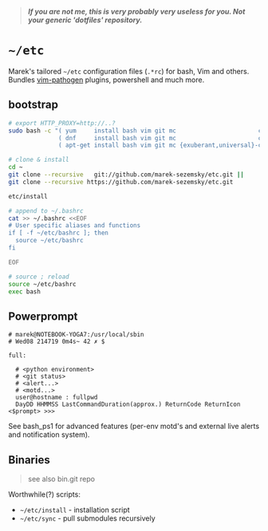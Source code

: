 >***If you are not me, this is very probably very useless for you. Not your generic 'dotfiles' repository.***
# `~/etc`


Marek's tailored `~/etc` configuration files (`.*rc`) for bash, Vim and others. Bundles [vim-pathogen](https://github.com/tpope/vim-pathogen) plugins, powershell and much more.

## bootstrap

```bash
# export HTTP_PROXY=http://..?
sudo bash -c "( yum     install bash vim git mc                       ctags ) ||
              ( dnf     install bash vim git mc                       ctags ) ||
              ( apt-get install bash vim git mc {exuberant,universal}-ctags )"
```

```bash
# clone & install
cd ~
git clone --recursive   git://github.com/marek-sezemsky/etc.git || 
git clone --recursive https://github.com/marek-sezemsky/etc.git

etc/install
```

```bash
# append to ~/.bashrc
cat >> ~/.bashrc <<EOF
# User specific aliases and functions
if [ -f ~/etc/bashrc ]; then
  source ~/etc/bashrc
fi

EOF
```

```bash
# source ; reload
source ~/etc/bashrc
exec bash
```

## Powerprompt

```
# marek@NOTEBOOK-YOGA7:/usr/local/sbin
# Wed08 214719 0m4s~ 42 ✗ $
```

```
full:

  # <python environment>
  # <git status>
  # <alert...>
  # <motd...>
  user@hostname : fullpwd
  DayDD HHMMSS LastCommandDuration(approx.) ReturnCode ReturnIcon <$prompt> >>>

```

See bash_ps1 for advanced features (per-env motd's and external live alerts and notification system).


## Binaries
> see also bin.git repo

Worthwhile(?) scripts:
* `~/etc/install` - installation script
* `~/etc/sync` - pull submodules recursively


